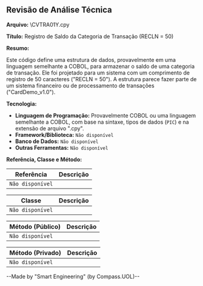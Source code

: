 ## Revisão de Análise Técnica

**Arquivo:**  \CVTRA01Y.cpy

**Título:**  Registro de Saldo da Categoria de Transação (RECLN = 50)

**Resumo:** 

Este código define uma estrutura de dados, provavelmente em uma linguagem semelhante a COBOL, para armazenar o saldo de uma categoria de transação. Ele foi projetado para um sistema com um comprimento de registro de 50 caracteres ("RECLN = 50"). A estrutura parece fazer parte de um sistema financeiro ou de processamento de transações ("CardDemo_v1.0").

**Tecnologia:**

* **Linguagem de Programação:**  Provavelmente COBOL ou uma linguagem semelhante a COBOL, com base na sintaxe, tipos de dados (`PIC`) e na extensão de arquivo ".cpy".
* **Framework/Biblioteca:**  `Não disponível`
* **Banco de Dados:** `Não disponível`
* **Outras Ferramentas:** `Não disponível`

**Referência, Classe e Método:**

| Referência | Descrição |
|---|---|
| `Não disponível` | |

| Classe | Descrição |
|---|---|
| `Não disponível` |  |

| Método (Público) | Descrição |
|---|---|
| `Não disponível` |  |

| Método (Privado) | Descrição |
|---|---|
| `Não disponível` |  |

--Made by "Smart Engineering" (by Compass.UOL)--